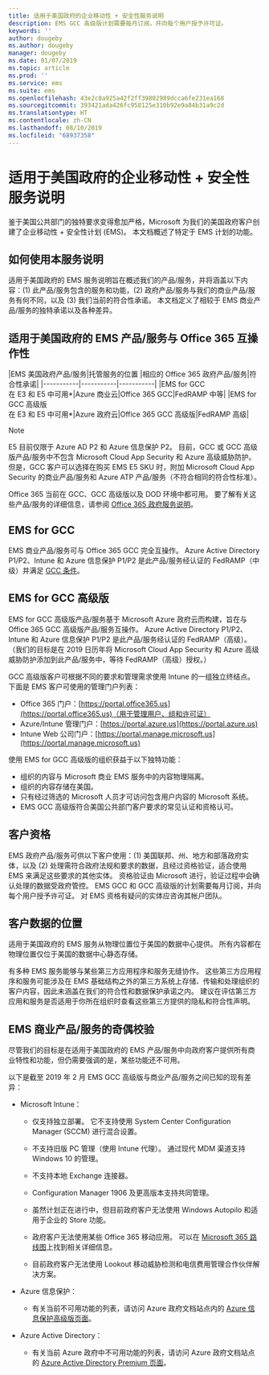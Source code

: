 ```yaml
---
title: 适用于美国政府的企业移动性 + 安全性服务说明
description: EMS GCC 高级版计划需要每月订阅，并向每个用户授予许可证。
keywords: ''
author: dougeby
ms.author: dougeby
manager: dougeby
ms.date: 01/07/2019
ms.topic: article
ms.prod: ''
ms.service: ems
ms.suite: ems
ms.openlocfilehash: 43e2c8a925a42f2ff39802989dcca6fe231ea168
ms.sourcegitcommit: 393421ada426fc958125e310b92e9a84b31a9c2d
ms.translationtype: HT
ms.contentlocale: zh-CN
ms.lasthandoff: 08/10/2019
ms.locfileid: "68937358"
---
```

# <a name="enterprise-mobility--security-for-us-government-service-description"></a>适用于美国政府的企业移动性 + 安全性服务说明 
鉴于美国公共部门的独特要求变得愈加严格，Microsoft 为我们的美国政府客户创建了企业移动性 + 安全性计划 (EMS)。 本文档概述了特定于 EMS 计划的功能。  

## <a name="how-to-use-this-service-description"></a>如何使用本服务说明 
适用于美国政府的 EMS 服务说明旨在概述我们的产品/服务，并将涵盖以下内容：(1) 此产品/服务包含的服务和功能，(2) 政府产品/服务与我们的商业产品/服务有何不同，以及 (3) 我们当前的符合性承诺。 本文档定义了相较于 EMS 商业产品/服务的独特承诺以及各种差异。  

## <a name="ems-offers-for-us-government-and-office-365-interoperability"></a>适用于美国政府的 EMS 产品/服务与 Office 365 互操作性 

|EMS 美国政府产品/服务|托管服务的位置 |相应的 Office 365 政府产品/服务|符合性承诺|
|-----------|-----------|-----------|
|EMS for GCC</br>在 E3 和 E5 中可用*|Azure 商业云|Office 365 GCC|FedRAMP 中等|
|EMS for GCC 高级版</br>在 E3 和 E5 中可用*|Azure 政府云|Office 365 GCC 高级版|FedRAMP 高级| 

> [!Note]    
> E5 目前仅限于 Azure AD P2 和 Azure 信息保护 P2。  目前，GCC 或 GCC 高级版产品/服务中不包含 Microsoft Cloud App Security 和 Azure 高级威胁防护。  但是，GCC 客户可以选择在购买 EMS E5 SKU 时，附加 Microsoft Cloud App Security 的商业产品/服务和 Azure ATP 产品/服务（不符合相同的符合性标准）。

Office 365 当前在 GCC、GCC 高级版以及 DOD 环境中都可用。 要了解有关这些产品/服务的详细信息，请参阅 [Office 365 政府服务说明](/office365/servicedescriptions/office-365-platform-service-description/office-365-us-government/office-365-us-government)。 

## <a name="ems-for-gcc"></a>EMS for GCC

EMS 商业产品/服务可与 Office 365 GCC 完全互操作。  Azure Active Directory P1/P2、Intune 和 Azure 信息保护 P1/P2 是此产品/服务经认证的 FedRAMP（中级）并满足 [GCC 条件](/office365/servicedescriptions/office-365-platform-service-description/office-365-us-government/gcc)。

## <a name="ems-for-gcc-high"></a>EMS for GCC 高级版

EMS for GCC 高级版产品/服务基于 Microsoft Azure 政府云而构建，旨在与 Office 365 GCC 高级版产品/服务互操作。 Azure Active Directory P1/P2、Intune 和 Azure 信息保护 P1/P2 是此产品/服务经认证的 FedRAMP（高级）。 （我们的目标是在 2019 日历年将 Microsoft Cloud App Security 和 Azure 高级威胁防护添加到此产品/服务中，等待 FedRAMP（高级）授权。）

GCC 高级版客户可根据不同的要求和管理需求使用 Intune 的一组独立终结点。  下面是 EMS 客户可使用的管理门户列表：
* Office 365 门户：[https://portal.office365.us](https://portal.office365.us)（用于管理用户、组和许可证）
* Azure/Intune 管理门户：[https://portal.azure.us](https://portal.azure.us)
* Intune Web 公司门户：[https://portal.manage.microsoft.us](https://portal.manage.microsoft.us)

使用 EMS for GCC 高级版的组织获益于以下独特功能：
* 组织的内容与 Microsoft 商业 EMS 服务中的内容物理隔离。
* 组织的内容存储在美国。
* 只有经过筛选的 Microsoft 人员才可访问包含用户内容的 Microsoft 系统。
* EMS GCC 高级版符合美国公共部门客户要求的常见认证和资格认可。

## <a name="customer-eligibility"></a>客户资格 
EMS 政府产品/服务可供以下客户使用：(1) 美国联邦、州、地方和部落政府实体，以及 (2) 处理需符合政府法规和要求的数据，且经过资格验证，适合使用 EMS 来满足这些要求的其他实体。 资格验证由 Microsoft 进行，验证过程中会确认处理的数据受政府管控。 EMS GCC 和 GCC 高级版的计划需要每月订阅，并向每个用户授予许可证。 对 EMS 资格有疑问的实体应咨询其帐户团队。  

## <a name="location-of-customer-data"></a>客户数据的位置 
适用于美国政府的 EMS 服务从物理位置位于美国的数据中心提供。 所有内容都在物理位置仅位于美国的数据中心静态存储。  

有多种 EMS 服务能够与某些第三方应用程序和服务无缝协作。 这些第三方应用程序和服务可能涉及在 EMS 基础结构之外的第三方系统上存储、传输和处理组织的客户内容，因此未涵盖在我们的符合性和数据保护承诺之内。 建议在评估第三方应用和服务是否适用于你所在组织时查看这些第三方提供的隐私和符合性声明。

## <a name="parity-with-ems-commercial-offerings"></a>EMS 商业产品/服务的奇偶校验 
尽管我们的目标是在适用于美国政府的 EMS 产品/服务中向政府客户提供所有商业特性和功能，但仍需要强调的是，某些功能还不可用。  
    
以下是截至 2019 年 2 月 EMS GCC 高级版与商业产品/服务之间已知的现有差异：  

- Microsoft Intune：

  - 仅支持独立部署。 它不支持使用 System Center Configuration Manager (SCCM) 进行混合设置。

  - 不支持旧版 PC 管理（使用 Intune 代理）。 通过现代 MDM 渠道支持 Windows 10 的管理。

  - 不支持本地 Exchange 连接器。

  - Configuration Manager 1906 及更高版本支持共同管理。

  - 虽然计划正在进行中，但目前政府客户无法使用 Windows Autopilo 和适用于企业的 Store 功能。

  - 政府客户无法使用某些 Office 365 移动应用。  可以在 [Microsoft 365 路线图](https://www.microsoft.com/microsoft-365/roadmap)上找到相关详细信息。

  - 目前政府客户无法使用 Lookout 移动威胁检测和电信费用管理合作伙伴解决方案。

- Azure 信息保护：

  - 有关当前不可用功能的列表，请访问 Azure 政府文档站点内的 [Azure 信息保护高级版页面](ems-aip-premium-govt-service-description.md)。

- Azure Active Directory：

  - 有关当前 Azure 政府中不可用功能的列表，请访问 Azure 政府文档站点的 [Azure Active Directory Premium 页面](/azure/azure-government/documentation-government-services-securityandidentity#azure-active-directory-premium-p1-and-p2)。
